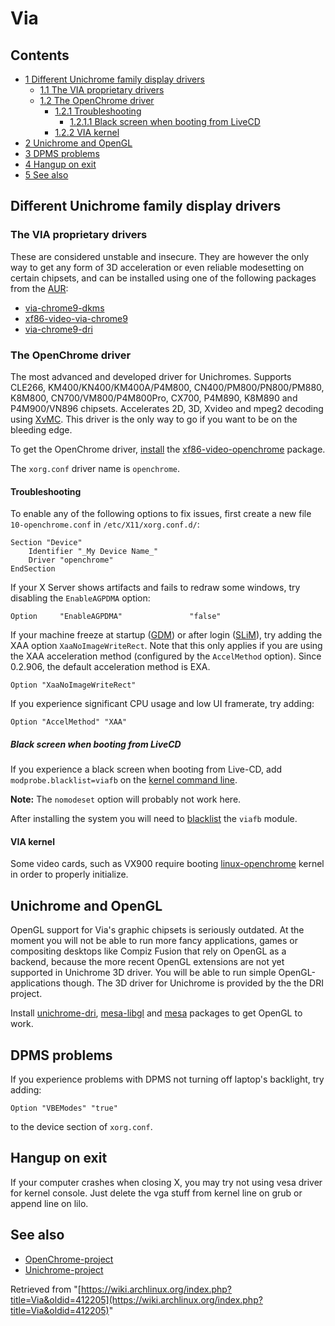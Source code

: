 # Via

## Contents

*   [1 Different Unichrome family display drivers](#Different_Unichrome_family_display_drivers)
    *   [1.1 The VIA proprietary drivers](#The_VIA_proprietary_drivers)
    *   [1.2 The OpenChrome driver](#The_OpenChrome_driver)
        *   [1.2.1 Troubleshooting](#Troubleshooting)
            *   [1.2.1.1 Black screen when booting from LiveCD](#Black_screen_when_booting_from_LiveCD)
        *   [1.2.2 VIA kernel](#VIA_kernel)
*   [2 Unichrome and OpenGL](#Unichrome_and_OpenGL)
*   [3 DPMS problems](#DPMS_problems)
*   [4 Hangup on exit](#Hangup_on_exit)
*   [5 See also](#See_also)

## Different Unichrome family display drivers

### The VIA proprietary drivers

These are considered unstable and insecure. They are however the only way to get any form of 3D acceleration or even reliable modesetting on certain chipsets, and can be installed using one of the following packages from the [AUR](/index.php/AUR "AUR"):

*   [via-chrome9-dkms](https://aur.archlinux.org/packages/via-chrome9-dkms/)
*   [xf86-video-via-chrome9](https://aur.archlinux.org/packages/xf86-video-via-chrome9/)
*   [via-chrome9-dri](https://aur.archlinux.org/packages/via-chrome9-dri/)

### The OpenChrome driver

The most advanced and developed driver for Unichromes. Supports CLE266, KM400/KN400/KM400A/P4M800, CN400/PM800/PN800/PM880, K8M800, CN700/VM800/P4M800Pro, CX700, P4M890, K8M890 and P4M900/VN896 chipsets. Accelerates 2D, 3D, Xvideo and mpeg2 decoding using [XvMC](/index.php/XvMC "XvMC"). This driver is the only way to go if you want to be on the bleeding edge.

To get the OpenChrome driver, [install](/index.php/Install "Install") the [xf86-video-openchrome](https://www.archlinux.org/packages/?name=xf86-video-openchrome) package.

The `xorg.conf` driver name is `openchrome`.

#### Troubleshooting

To enable any of the following options to fix issues, first create a new file `10-openchrome.conf` in `/etc/X11/xorg.conf.d/`:

```
Section "Device"
    Identifier "_My Device Name_"
    Driver "openchrome"
EndSection

```

If your X Server shows artifacts and fails to redraw some windows, try disabling the `EnableAGPDMA` option:

```
Option     "EnableAGPDMA"               "false"

```

If your machine freeze at startup ([GDM](/index.php/GDM "GDM")) or after login ([SLiM](/index.php/SLiM "SLiM")), try adding the XAA option `XaaNoImageWriteRect`. Note that this only applies if you are using the XAA acceleration method (configured by the `AccelMethod` option). Since 0.2.906, the default acceleration method is EXA.

```
Option "XaaNoImageWriteRect"

```

If you experience significant CPU usage and low UI framerate, try adding:

```
Option "AccelMethod" "XAA"

```

##### Black screen when booting from LiveCD

If you experience a black screen when booting from Live-CD, add `modprobe.blacklist=viafb` on the [kernel command line](/index.php/Kernel_command_line "Kernel command line").

**Note:** The `nomodeset` option will probably not work here.

After installing the system you will need to [blacklist](/index.php/Kernel_modules#Blacklisting "Kernel modules") the `viafb` module.

#### VIA kernel

Some video cards, such as VX900 require booting [linux-openchrome](https://aur.archlinux.org/packages/linux-openchrome/) kernel in order to properly initialize.

## Unichrome and OpenGL

OpenGL support for Via's graphic chipsets is seriously outdated. At the moment you will not be able to run more fancy applications, games or compositing desktops like Compiz Fusion that rely on OpenGL as a backend, because the more recent OpenGL extensions are not yet supported in Unichrome 3D driver. You will be able to run simple OpenGL-applications though. The 3D driver for Unichrome is provided by the the DRI project.

Install [unichrome-dri](https://www.archlinux.org/packages/?name=unichrome-dri), [mesa-libgl](https://www.archlinux.org/packages/?name=mesa-libgl) and [mesa](https://www.archlinux.org/packages/?name=mesa) packages to get OpenGL to work.

## DPMS problems

If you experience problems with DPMS not turning off laptop's backlight, try adding:

```
Option "VBEModes" "true"

```

to the device section of `xorg.conf`.

## Hangup on exit

If your computer crashes when closing X, you may try not using vesa driver for kernel console. Just delete the vga stuff from kernel line on grub or append line on lilo.

## See also

*   [OpenChrome-project](http://www.freedesktop.org/wiki/Openchrome/)
*   [Unichrome-project](http://unichrome.sourceforge.net/)

Retrieved from "[https://wiki.archlinux.org/index.php?title=Via&oldid=412205](https://wiki.archlinux.org/index.php?title=Via&oldid=412205)"